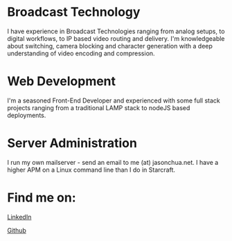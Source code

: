 # Broadcast Technology 
I have experience in Broadcast Technologies ranging from analog setups, to digital workflows, to IP based video routing and delivery. I'm knowledgeable about switching, camera blocking and  character generation with a deep understanding of video encoding and compression.
# Web Development
I'm a seasoned Front-End Developer and experienced with some full stack projects ranging from a traditional LAMP stack to nodeJS based deployments.
# Server Administration
I run my own mailserver - send an email to me (at) jasonchua.net. I have a higher APM on a Linux command line than I do in Starcraft.

# Find me on:

[LinkedIn](https://www.linkedin.com/in/jchu04/)

[Github](https://github.com/rebel1804)
